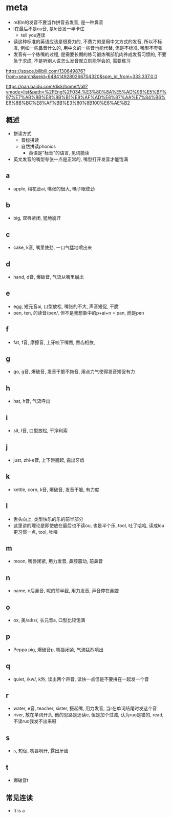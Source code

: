 # meta
- m和n的发音不要当作拼音去发音, 是一种鼻音
- l在最后不是ou音, 是le音发一半卡住
    - tell you连读
- 读这种标准的英语应该是很费力的, 不费力的是用中文方式的发音, 所以不标准, 例如一些鼻音什么的, 用中文的一些音也能代替, 但是不标准, 嘴型不夸张
- 发音有一个练嘴的过程, 是需要长期的练习锻炼嘴部肌肉养成发音习惯的, 不要急于求成, 不是听别人说怎么发音就立刻能学会的, 需要练习

https://space.bilibili.com/130649876?from=search&seid=6484149280266704320&spm_id_from=333.337.0.0


https://pan.baidu.com/disk/home#/all?vmode=list&path=%2FEng%2F034.%E3%80%8A%E5%AD%99%E5%BF%97%E7%AB%8B%E8%8B%B1%E8%AF%AD%E8%87%AA%E7%84%B6%E6%8B%BC%E8%AF%BB%E3%80%8B100%E8%AE%B2


## 概述
- 拼读方式
    - 音标拼读
    - 自然拼读phonics
        - 英语是"标音"的语言, 见词能读
- 英文发音的嘴型夸张一点是正常的, 嘴型打开发音才能饱满

## a
- apple, 梅花音ai, 嘴张的很大, 嗓子眼使劲
## b
- big, 双唇紧闭, 猛地崩开
## c
- cake, k音, 嘴里使劲, 一口气猛地喷出来
## d
- hand, d音, 爆破音, 气流从嘴里崩出
## e
- egg, 短元音ai, 口型放松, 嘴张的不大, 声音短促, 干脆
- pen, ten, 的读音/pen/, 但不是我想象中的p+ai+n = pan, 而是pen
## f
- fat, f音, 摩擦音, 上牙咬下嘴唇, 唇齿相依, 
## g
- go, g音, 爆破音, 发音干脆不拖音, 用点力气使得发音短促有力
## h
- hat, h音, 气流呼出
## i
- sit, I音, 口型放松, 干净利索
## j
- just, zhi-e音, 上下唇翘起, 露出牙齿
## k
- kettle, corn, k音, 爆破音, 发音干脆, 有力度
## l
- 舌头向上, 类型快乐的乐的前半部分
- 这里讲的理论是即使放在最后也不读ou, 也是半个乐, tool, 吐了哈哈, 读成lou更习惯一点, tool, 吐喽
## m
- moon, 嘴唇闭紧, 用力发音, 鼻腔震动, 前鼻音
## n
- name, n后鼻音, 呢的前半截, 用力发音, 声音停在鼻腔
## o
- ox, 美/a:ks/, 长元音a, 口型比较饱满
## p
- Peppa pig, 爆破音p, 嘴唇闭紧, 气流猛烈喷出
## q
- quiet, /kw/, k外, 读出两个声音, 读快一点但是不要拼在一起发一个音
## r
- water, e音, teacher, sister, 撅起嘴, 用力发音, 当r在单词结尾时发这个音
- river, 放在单词开头, 他的思路是还读e, 但是加个过渡, 认为ruo是错的, read, 不读ruo我发不出来呀
## s
- s, 短促, 嘴唇咧开, 露出牙齿
## t
- 爆破音t
## 常见连读
- It is a